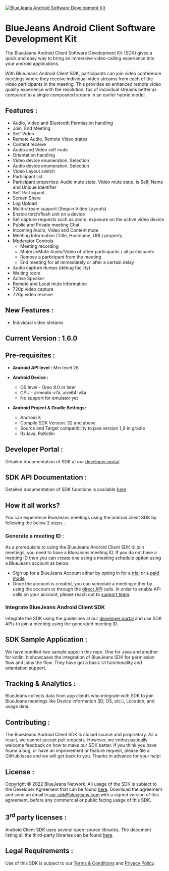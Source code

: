 [![BlueJeans Android Software Development Kit](https://user-images.githubusercontent.com/23289872/127987669-3842046b-2f08-46e4-9949-6bf0cdb45d95.png "BlueJeans Android Software Development Kit")](https://www.bluejeans.com "BlueJeans Android Software Development Kit")

# BlueJeans Android Client Software Development Kit

The BlueJeans Android Client Software Development Kit (SDK) gives a quick and easy way to bring an immersive video-calling experience into your android applications.

With BlueJeans Android Client SDK, participants can join video conference meetings where they receive individual video streams from each of the video participants in the meeting. This provides an enhanced remote video quality experience with the resolution, fps of individual streams better as compared to a single composited stream in an earlier hybrid model.

## Features :
- Audio, Video and Bluetooth Permission handling
- Join, End Meeting
- Self Video
- Remote Audio, Remote Video states
- Content receive
- Audio and Video self mute
- Orientation handling
- Video device enumeration, Selection
- Audio device enumeration, Selection
- Video Layout switch
- Participant list
- Participant properties: Audio mute state, Video mute state, is Self, Name and Unique Identifier
- Self Participant
- Screen Share
- Log Upload
- Multi-stream support (Sequin Video Layouts)
- Enable torch/flash unit on a device
- Set capture requests such as zoom, exposure on the active video device
- Public and Private meeting Chat
- Incoming Audio, Video and Content mute
- Meeting Information (Title, Hostname, URL) property
- Moderator Controls
  - Meeting recording
  - Mute/UnMute Audio/Video of other participants / all participants
  - Remove a participant from the meeting
  - End meeting for all immediately or after a certain delay
- Audio capture dumps (debug facility)
- Waiting room
- Active Speaker
- Remote and Local mute information
- 720p video capture
- 720p video receive

## New Features :
- Individual video streams

## Current Version : 1.6.0

## Pre-requisites :
- **Android API level :** Min level 26

- **Android Device :**
  - OS level - Oreo 8.0 or later
  - CPU - armeabi-v7a, arm64-v8a
  - No support for emulator yet

- **Android Project & Gradle Settings:**
  - Android X
  - Compile SDK Version: 32 and above
  - Source and Target compatibility to java version 1_8 in gradle
  - RxJava, RxKotlin

## Developer Portal :
Detailed documentation of SDK at our [developer portal](https://docs.bluejeans.com/Android_SDK/Overview.htm)

## SDK API Documentation :
Detailed documentation of SDK functions is available [here](https://bluejeans.github.io/android-client-sdk)

## How it all works?
You can experience BlueJeans meetings using the android client SDK by following the below 2 steps -

### Generate a meeting ID :
As a prerequisite to using the BlueJeans Android Client SDK to join meetings, you need to have a BlueJeans meeting ID. If you do not have a meeting ID then you can create one using a meeting schedule option using a BlueJeans account as below
- Sign up for a BlueJeans Account either by opting in for a [trial](https://www.bluejeans.com/free-video-conferencing-trial) or a [paid mode](https://store.bluejeans.com/)
- Once the account is created, you can schedule a meeting either by using the account or through the [direct API](https://bluejeans.github.io/api-rest-howto/schedule.html) calls. In order to enable API calls on your account, please reach out to [support team](https://support.bluejeans.com/s/contactsupport).

### Integrate BlueJeans Android Client SDK
Integrate the SDK using the guidelines at our [developer portal](https://docs.bluejeans.com/Android_SDK/Overview.htm) and use SDK APIs to join a meeting using the generated meeting ID.

## SDK Sample Application :
We have bundled two sample apps in this repo. One for Java and another for kotlin.
It showcases the integration of BlueJeans SDK for permission flow and joins the flow. They have got a basic UI functionality and orientation support.

## Tracking & Analytics :
BlueJeans collects data from app clients who integrate with SDK to join BlueJeans meetings like Device information (ID, OS, etc.), Location, and usage data.

## Contributing :
The BlueJeans Android Client SDK is closed source and proprietary. As a result, we cannot accept pull requests. However, we enthusiastically welcome feedback on how to make our SDK better. If you think you have found a bug, or have an improvement or feature request, please file a GitHub issue and we will get back to you. Thanks in advance for your help!

## License :
Copyright © 2022 BlueJeans Network. All usage of the SDK is subject to the Developer Agreement that can be found [here](LICENSE). Download the agreement and send an email to api-sdk@bluejeans.com with a signed version of this agreement, before any commercial or public facing usage of this SDK.

## 3<sup>rd</sup> party licenses :
Android Client SDK uses several open-source libraries. The document listing all the third-party libraries can be found [here](LICENSE-3RD-PARTY.txt).

## Legal Requirements :
Use of this SDK is subject to our [Terms & Conditions](https://www.bluejeans.com/terms-and-conditions-may-2020) and [Privacy Policy](https://www.bluejeans.com/privacy-policy). 
